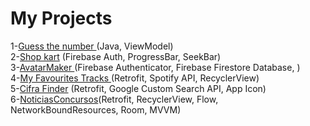 # My Projects</br>

1-[Guess the number ](https://github.com/Dannestulla/AndroidStudioProjects/blob/main/AdivinheNumero/app/src/main/java/com/example/adivinhenumero/MainActivity.java)(Java, ViewModel) </br> 
2-[Shop kart](https://github.com/Dannestulla/AndroidStudioProjects/tree/main/ListaDeCompras/app/src/main/java/com/example/listadecompras) (Firebase Auth, ProgressBar, SeekBar)</br>
3-[AvatarMaker ](https://github.com/Dannestulla/AndroidStudioProjects/tree/main/AvatarMaker/app/src/main/java/com/example/avatarmaker) (Firebase Authenticator, Firebase Firestore Database, )</br>
4-[My Favourites Tracks ](https://github.com/Dannestulla/AndroidStudioProjects/tree/main/MyFavouritesTracks)(Retrofit, Spotify API, RecyclerView) </br>
5-[Cifra Finder](https://github.com/Dannestulla/AndroidStudioProjects/tree/main/CifraFinder/app/src/main/java/com/example/cifrafinder) (Retrofit, Google Custom Search API, App Icon)</br>
6-[NoticiasConcursos](https://github.com/Dannestulla/AndroidStudioProjects/tree/main/NoticiasConcursos)(Retrofit, RecyclerView, Flow, NetworkBoundResources, Room, MVVM) </br>
